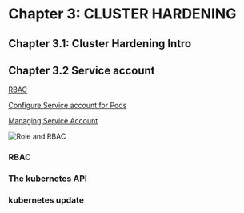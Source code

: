 # Chapter 3: CLUSTER HARDENING
## Chapter 3.1: Cluster Hardening Intro

## Chapter 3.2 Service account 

[RBAC](https://kubernetes.io/docs/reference/access-authn-authz/rbac/)

[Configure Service account for Pods](https://kubernetes.io/docs/tasks/configure-pod-container/configure-service-account/)

[Managing Service Account](https://kubernetes.io/docs/reference/access-authn-authz/service-accounts-admin/)

![Role and RBAC](https://github.com/hassj/CKS-ACloudGuru/tree/main/Image/19-RBAC-Roles.JPG "Role and Rbac")


### RBAC

### The kubernetes API 

### kubernetes update


